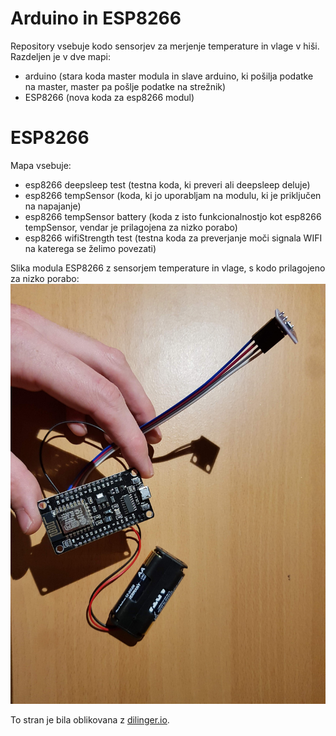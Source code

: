 # Arduino in ESP8266

Repository vsebuje kodo sensorjev za merjenje temperature in vlage v hiši. Razdeljen je v dve mapi:

  - arduino (stara koda master modula in slave arduino, ki pošilja podatke na master, master pa pošlje podatke na strežnik)
  - ESP8266 (nova koda za esp8266 modul)

# ESP8266

Mapa vsebuje:

  - esp8266 deepsleep test (testna koda, ki preveri ali deepsleep deluje)
  - esp8266 tempSensor (koda, ki jo uporabljam na modulu, ki je priključen na napajanje)
  - esp8266 tempSensor battery (koda z isto funkcionalnostjo kot esp8266 tempSensor, vendar je prilagojena za nizko porabo)
  - esp8266 wifiStrength test (testna koda za preverjanje moči signala WIFI na katerega se želimo povezati)

Slika modula ESP8266 z sensorjem temperature in vlage, s kodo prilagojeno za nizko porabo:
![alt text](https://raw.githubusercontent.com/jancvek/arduino/master/pic/esp8266_onBattery.jpg)

To stran je bila oblikovana z [dilinger.io](https://dillinger.io/).
